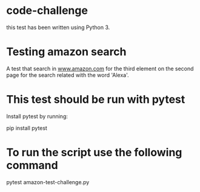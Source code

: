 # code-challenge

this test has been written using Python 3.

# Testing amazon search

A test that search in www.amazon.com for the third element on the second page for the search related with the word 'Alexa'.


# This test should be run with pytest

Install pytest by running:

pip install pytest

# To run the script use the following command 

pytest amazon-test-challenge.py
